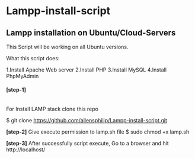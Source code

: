 # Lampp-install-script

<h2>Lampp installation on Ubuntu/Cloud-Servers</h2>
This Script will be working on all Ubuntu versions.

What this script does:

1.Install Apache Web server 
2.Install PHP 
3.Install MySQL 
4.Install PhpMyAdmin

<h4><b>[step-1]</b></h4><br>
For Install LAMP stack clone this repo

$ git clone https://github.com/allensphilip/Lampp-install-script.git

<b>[step-2]</b>
Give execute permission to lamp.sh file
$ sudo chmod +x lamp.sh 

<b>[step-3]</b>
After successfully script execute, Go to a browser and hit http://localhost/
